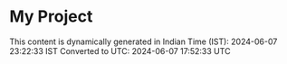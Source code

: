 # My Project

This content is dynamically generated in Indian Time (IST): 2024-06-07 23:22:33 IST
Converted to UTC: 2024-06-07 17:52:33 UTC
